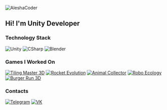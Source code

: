 ![AleshaCoder](https://sun9-17.userapi.com/3O2_zhl5r4nzpAXh31NPcOKlm-T7ZTqJsl3efw/ob5zvQj0n4I.jpg)
## Hi! I'm Unity Developer

### Technology Stack

![Unity](https://img.shields.io/badge/-Unity-090909?style=for-the-badge&logo=unity)
![CSharp](https://img.shields.io/badge/-CSharp-090909?style=for-the-badge&logo=csharp&logoColor=37E1FF)
![Blender](https://img.shields.io/badge/-Blender-090909?style=for-the-badge&logo=blender&logoColor=F4CA16)

### Games I Worked On
[![Tiling Master 3D](https://img.shields.io/badge/-Tiling_Master_3D-090909?style=for-the-badge&logo=GooglePlay)](https://play.google.com/store/apps/details?id=com.games.TileRepair)
[![Rocket Evolution](https://img.shields.io/badge/-Rocket_Evolution-090909?style=for-the-badge&logo=GooglePlay)](https://play.google.com/store/apps/details?id=com.HyperJunkie.RocketEvolution)
[![Animal Collector](https://img.shields.io/badge/-Animal_Collector-090909?style=for-the-badge&logo=GooglePlay)](https://play.google.com/store/apps/details?id=com.hyperquad.animalcollector)
[![Robo Ecology](https://img.shields.io/badge/-Robo_Ecology-090909?style=for-the-badge&logo=Android)](https://drive.google.com/drive/u/0/folders/1xaIdz5BIASIjMXPTSxZ72sSw5b30XpBR)
[![Burger Run 3D](https://img.shields.io/badge/-Burger_Run_3D-090909?style=for-the-badge&logo=Android)]([https://play.google.com/store/apps/details?id=com.HyperJunkie.RocketEvolution](https://apkcombo.com/burger-run-3d/run.burger.run/))

### Contacts
[![Telegram](https://img.shields.io/badge/-Telegram-090909?style=for-the-badge&logo=telegram)](https://t.me/AleshaCoder)
[![VK](https://img.shields.io/badge/-VK-090909?style=for-the-badge&logo=vk&logoColor=318CE7)](https://vk.com/aleshacoder)

